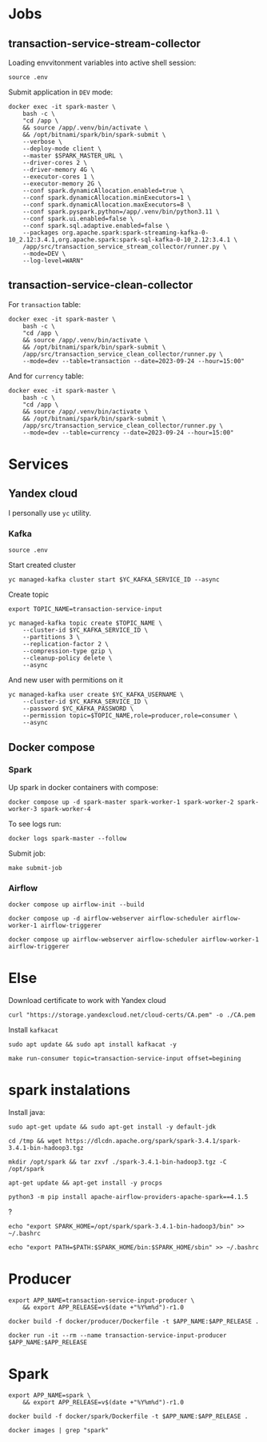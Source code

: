 

# Jobs

## transaction-service-stream-collector

Loading envvitonment variables into active shell session:

```shell
source .env
```

Submit application in `DEV` mode:

```shell
docker exec -it spark-master \
	bash -c \
	"cd /app \
	&& source /app/.venv/bin/activate \
	&& /opt/bitnami/spark/bin/spark-submit \
	--verbose \
	--deploy-mode client \
	--master $SPARK_MASTER_URL \
	--driver-cores 2 \
	--driver-memory 4G \
	--executor-cores 1 \
	--executor-memory 2G \
	--conf spark.dynamicAllocation.enabled=true \
	--conf spark.dynamicAllocation.minExecutors=1 \
	--conf spark.dynamicAllocation.maxExecutors=8 \
	--conf spark.pyspark.python=/app/.venv/bin/python3.11 \
	--conf spark.ui.enabled=false \
	--conf spark.sql.adaptive.enabled=false \
	--packages org.apache.spark:spark-streaming-kafka-0-10_2.12:3.4.1,org.apache.spark:spark-sql-kafka-0-10_2.12:3.4.1 \
	/app/src/transaction_service_stream_collector/runner.py \
	--mode=DEV \
	--log-level=WARN"
```



## transaction-service-clean-collector

For `transaction` table:

```shell
docker exec -it spark-master \
	bash -c \
	"cd /app \
	&& source /app/.venv/bin/activate \
	&& /opt/bitnami/spark/bin/spark-submit \
	/app/src/transaction_service_clean_collector/runner.py \
	--mode=dev --table=transaction --date=2023-09-24 --hour=15:00"
```

And for `currency` table:

```shell
docker exec -it spark-master \
	bash -c \
	"cd /app \
	&& source /app/.venv/bin/activate \
	&& /opt/bitnami/spark/bin/spark-submit \
	/app/src/transaction_service_clean_collector/runner.py \
	--mode=dev --table=currency --date=2023-09-24 --hour=15:00"
```



# Services

## Yandex cloud

I personally use `yc` utility.

### Kafka

```shell
source .env
```

Start created cluster

```shell
yc managed-kafka cluster start $YC_KAFKA_SERVICE_ID --async
```

Create topic 

```shell
export TOPIC_NAME=transaction-service-input
```

```shell
yc managed-kafka topic create $TOPIC_NAME \
    --cluster-id $YC_KAFKA_SERVICE_ID \
    --partitions 3 \
    --replication-factor 2 \
    --compression-type gzip \
    --cleanup-policy delete \
    --async
```

And new user with permitions on it

```shell
yc managed-kafka user create $YC_KAFKA_USERNAME \
    --cluster-id $YC_KAFKA_SERVICE_ID \
    --password $YC_KAFKA_PASSWORD \
    --permission topic=$TOPIC_NAME,role=producer,role=consumer \
    --async
```


## Docker compose 


### Spark

Up spark in docker containers with compose:

```shell
docker compose up -d spark-master spark-worker-1 spark-worker-2 spark-worker-3 spark-worker-4
```

To see logs run:

```shell
docker logs spark-master --follow 
```



Submit job:

```shell
make submit-job
```

### Airflow

```shell
docker compose up airflow-init --build
```

```shell
docker compose up -d airflow-webserver airflow-scheduler airflow-worker-1 airflow-triggerer

docker compose up airflow-webserver airflow-scheduler airflow-worker-1 airflow-triggerer
```



# Else


Download certificate to work with Yandex cloud

```shell
curl "https://storage.yandexcloud.net/cloud-certs/CA.pem" -o ./CA.pem   
```


Install `kafkacat`

```shell
sudo apt update && sudo apt install kafkacat -y
```

```shell
make run-consumer topic=transaction-service-input offset=begining
```


# spark instalations

Install java:

```shell
sudo apt-get update && sudo apt-get install -y default-jdk
```

```shell
cd /tmp && wget https://dlcdn.apache.org/spark/spark-3.4.1/spark-3.4.1-bin-hadoop3.tgz
```

```shell
mkdir /opt/spark && tar zxvf ./spark-3.4.1-bin-hadoop3.tgz -C /opt/spark
```


```shell
apt-get update && apt-get install -y procps
```


```shell
python3 -m pip install apache-airflow-providers-apache-spark==4.1.5
```

?
```shell
echo "export SPARK_HOME=/opt/spark/spark-3.4.1-bin-hadoop3/bin" >> ~/.bashrc
 
echo "export PATH=$PATH:$SPARK_HOME/bin:$SPARK_HOME/sbin" >> ~/.bashrc
```


# Producer 

```shell
export APP_NAME=transaction-service-input-producer \
	&& export APP_RELEASE=v$(date +"%Y%m%d")-r1.0
```

```shell
docker build -f docker/producer/Dockerfile -t $APP_NAME:$APP_RELEASE .
```

```shell
docker run -it --rm --name transaction-service-input-producer $APP_NAME:$APP_RELEASE
```



# Spark 

```shell
export APP_NAME=spark \
	&& export APP_RELEASE=v$(date +"%Y%m%d")-r1.0
```

```shell
docker build -f docker/spark/Dockerfile -t $APP_NAME:$APP_RELEASE .
```

```shell
docker images | grep "spark"
```

